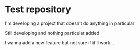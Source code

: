 # Test repository

I'm developing a project that doesn't do anything in particular

Still developing and nothing particular added

I wanna add a new feature but not sure if it'll work...
